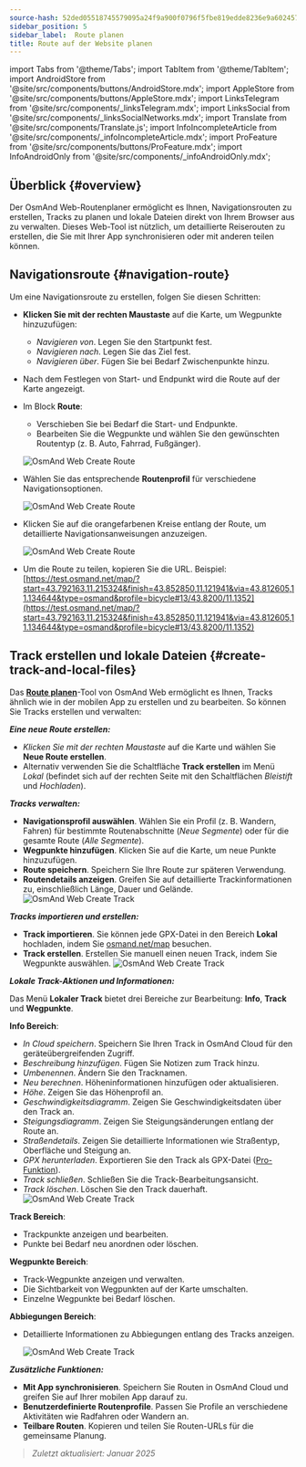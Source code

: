 ```yaml
---
source-hash: 52ded05518745579095a24f9a900f0796f5fbe819edde8236e9a6024572bbbdf
sidebar_position: 5
sidebar_label:  Route planen
title: Route auf der Website planen
---
```

import Tabs from '@theme/Tabs';
import TabItem from '@theme/TabItem';
import AndroidStore from '@site/src/components/buttons/AndroidStore.mdx';
import AppleStore from '@site/src/components/buttons/AppleStore.mdx';
import LinksTelegram from '@site/src/components/_linksTelegram.mdx';
import LinksSocial from '@site/src/components/_linksSocialNetworks.mdx';
import Translate from '@site/src/components/Translate.js';
import InfoIncompleteArticle from '@site/src/components/_infoIncompleteArticle.mdx';
import ProFeature from '@site/src/components/buttons/ProFeature.mdx';
import InfoAndroidOnly from '@site/src/components/_infoAndroidOnly.mdx';


<InfoIncompleteArticle/>


## Überblick {#overview}

Der OsmAnd Web-Routenplaner ermöglicht es Ihnen, Navigationsrouten zu erstellen, Tracks zu planen und lokale Dateien direkt von Ihrem Browser aus zu verwalten. Dieses Web-Tool ist nützlich, um detaillierte Reiserouten zu erstellen, die Sie mit Ihrer App synchronisieren oder mit anderen teilen können.


## Navigationsroute {#navigation-route}

Um eine Navigationsroute zu erstellen, folgen Sie diesen Schritten:

- **Klicken Sie mit der rechten Maustaste** auf die Karte, um Wegpunkte hinzuzufügen:

  - *Navigieren von*. Legen Sie den Startpunkt fest.
  - *Navigieren nach*. Legen Sie das Ziel fest.
  - *Navigieren über*. Fügen Sie bei Bedarf Zwischenpunkte hinzu.

- Nach dem Festlegen von Start- und Endpunkt wird die Route auf der Karte angezeigt.

- Im Block **Route**:

  - Verschieben Sie bei Bedarf die Start- und Endpunkte.
  - Bearbeiten Sie die Wegpunkte und wählen Sie den gewünschten Routentyp (z. B. Auto, Fahrrad, Fußgänger).

  ![OsmAnd Web Create Route](@site/static/img/web/navigation.png)

- Wählen Sie das entsprechende **Routenprofil** für verschiedene Navigationsoptionen.

  ![OsmAnd Web Create Route](@site/static/img/web/profile_type.png)

- Klicken Sie auf die orangefarbenen Kreise entlang der Route, um detaillierte Navigationsanweisungen anzuzeigen.

  ![OsmAnd Web Create Route](@site/static/img/web/nav_instr.png)

- Um die Route zu teilen, kopieren Sie die URL. Beispiel: [https://test.osmand.net/map/?start=43.792163,11.215324&finish=43.852850,11.121941&via=43.812605,11.134644&type=osmand&profile=bicycle#13/43.8200/11.1352](https://test.osmand.net/map/?start=43.792163,11.215324&finish=43.852850,11.121941&via=43.812605,11.134644&type=osmand&profile=bicycle#13/43.8200/11.1352)


## Track erstellen und lokale Dateien {#create-track-and-local-files}

Das [**Route planen**](../plan-route/create-route.md)-Tool von OsmAnd Web ermöglicht es Ihnen, Tracks ähnlich wie in der mobilen App zu erstellen und zu bearbeiten. So können Sie Tracks erstellen und verwalten:


***Eine neue Route erstellen:***

- *Klicken Sie mit der rechten Maustaste* auf die Karte und wählen Sie **Neue Route erstellen**.
- Alternativ verwenden Sie die Schaltfläche **Track erstellen** im Menü *Lokal* (befindet sich auf der rechten Seite mit den Schaltflächen *Bleistift* und *Hochladen*).


***Tracks verwalten:***

- **Navigationsprofil auswählen**. Wählen Sie ein Profil (z. B. Wandern, Fahren) für bestimmte Routenabschnitte (*Neue Segmente*) oder für die gesamte Route (*Alle Segmente*).
- **Wegpunkte hinzufügen**. Klicken Sie auf die Karte, um neue Punkte hinzuzufügen.
- **Route speichern**. Speichern Sie Ihre Route zur späteren Verwendung.
- **Routendetails anzeigen**. Greifen Sie auf detaillierte Trackinformationen zu, einschließlich Länge, Dauer und Gelände.
  ![OsmAnd Web Create Track](@site/static/img/web/create_route.png)


***Tracks importieren und erstellen:***

- **Track importieren**. Sie können jede GPX-Datei in den Bereich **Lokal** hochladen, indem Sie [osmand.net/map](https://osmand.net/map) besuchen.
- **Track erstellen**. Erstellen Sie manuell einen neuen Track, indem Sie Wegpunkte auswählen.
  ![OsmAnd Web Create Track](@site/static/img/web/create_route_2.png)


***Lokale Track-Aktionen und Informationen:***

Das Menü **Lokaler Track** bietet drei Bereiche zur Bearbeitung: **Info**, **Track** und **Wegpunkte**.

**Info Bereich**:

- *In Cloud speichern*. Speichern Sie Ihren Track in OsmAnd Cloud für den geräteübergreifenden Zugriff.
- *Beschreibung hinzufügen*. Fügen Sie Notizen zum Track hinzu.
- *Umbenennen*. Ändern Sie den Tracknamen.
- *Neu berechnen*. Höheninformationen hinzufügen oder aktualisieren.
- *Höhe*. Zeigen Sie das Höhenprofil an.
- *Geschwindigkeitsdiagramm*. Zeigen Sie Geschwindigkeitsdaten über den Track an.
- *Steigungsdiagramm*. Zeigen Sie Steigungsänderungen entlang der Route an.
- *Straßendetails*. Zeigen Sie detaillierte Informationen wie Straßentyp, Oberfläche und Steigung an.
- *GPX herunterladen*. Exportieren Sie den Track als GPX-Datei ([Pro-Funktion](../purchases/index.md)).
- *Track schließen*. Schließen Sie die Track-Bearbeitungsansicht.
- *Track löschen*. Löschen Sie den Track dauerhaft.
  ![OsmAnd Web Create Track](@site/static/img/web/create_route_3.png)

**Track Bereich**:

- Trackpunkte anzeigen und bearbeiten.
- Punkte bei Bedarf neu anordnen oder löschen.

**Wegpunkte Bereich**:

- Track-Wegpunkte anzeigen und verwalten.
- Die Sichtbarkeit von Wegpunkten auf der Karte umschalten.
- Einzelne Wegpunkte bei Bedarf löschen.

**Abbiegungen Bereich**:

- Detaillierte Informationen zu Abbiegungen entlang des Tracks anzeigen.

  ![OsmAnd Web Create Track](@site/static/img/web/create_route_1.png)


***Zusätzliche Funktionen:***

- **Mit App synchronisieren**. Speichern Sie Routen in OsmAnd Cloud und greifen Sie auf Ihrer mobilen App darauf zu.
- **Benutzerdefinierte Routenprofile**. Passen Sie Profile an verschiedene Aktivitäten wie Radfahren oder Wandern an.
- **Teilbare Routen**. Kopieren und teilen Sie Routen-URLs für die gemeinsame Planung.

> *Zuletzt aktualisiert: Januar 2025*